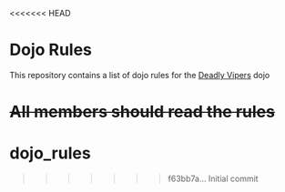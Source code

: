 <<<<<<< HEAD
# Dojo Rules


This repository contains a list of dojo rules for the [Deadly Vipers](https://github.com/deadlyvipers) dojo

~~All members should read the rules~~
=======
dojo_rules
==========
>>>>>>> f63bb7a... Initial commit
